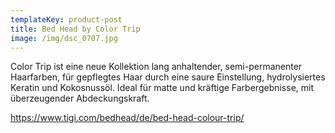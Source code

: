 ```yaml
---
templateKey: product-post
title: Bed Head by Color Trip
image: /img/dsc_0707.jpg
---
```

Color Trip ist eine neue Kollektion lang anhaltender, semi-permanenter Haarfarben, für gepflegtes Haar durch eine saure Einstellung, hydrolysiertes Keratin und Kokosnussöl. Ideal für matte und kräftige Farbergebnisse, mit überzeugender Abdeckungskraft.



<https://www.tigi.com/bedhead/de/bed-head-colour-trip/>
